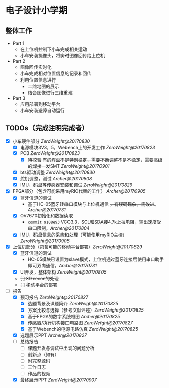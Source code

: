 # 电子设计小学期
## 整体工作
- Part 1
    - 在上位机控制下小车完成相关运动
    - 小车安装摄像头，将~~实时~~图像回传给上位机  
- Part 2  
    - 图像回传实时化
    - 小车完成相对位置信息的记录和回传
    - 利用位置信息进行
        - 二维地图的展示
        - 结合图像进行三维重建
- Part 3
    - 应用部署到移动平台
    - 小车安装避障自动运行

## TODOs（完成注明完成者）
- [x] 小车硬件部分 *ZeroWeight@20170830*
    - [x] 电源模块3V3，5，Webench上的开发工作 *ZeroWeight@20170823*
    - [x] PCB *ZeroWeight@20170823*
        - [x] ~~待校验~~ ~~有的焊盘不是特别稳定，需要不断调整~~不是不稳定，需要高级的焊接一发SMT *ZeroWeight@20170901*
    - [x] bts驱动调整 *ZeroWeight@20170830*
    - [x] 舵机调整，测试 *Archer@20170808*
    - [x] IMU，码盘等传感器安装和调试 *ZeroWeight@20170829*
- [x] FPGA部分（包含可能采用myRIO代替的工作） *Archer@20170905*
    - [x] 蓝牙信道的测试
        - 基于HC-05蓝牙转串口模块与上位机通信 ~~，有误码现象，需改进~~。*Archer@20170731*
    - [x] OV7670初始化和数据读取
        - `commit 9108e93` VCC3.3，SCL和SDA接4.7k上拉电阻，输出速度受串口限制。*Archer@20170804*
    - [x] IMU，码盘信息的采集和处理（可能使用myRIO主控） *ZeroWeight@20170905*
- [x] 上位机部分（包含可能的移动平台部署）*ZeroWeight@20170829*
    - [x] 蓝牙信道的测试
        - HC-05模块已设置为slave模式，上位机通过蓝牙连接后使用串口助手即可双向通信。*Archer@20170731*
    - [x] UI开发，整体架构 *ZeroWeight@20170805*
    - ~~[ ] 3D recon的处理~~
    - ~~[ ] 移动平台的部署~~
- [ ] 报告
    - [x] 预习报告 *ZeroWeight@20170827*
        - [x] 选题背景及课题简介 *ZeroWeight@20170825*
        - [x] 方案比较与选择（参考文献评述）*ZeroWeight@20170825*
        - [x] 基于FPGA的数字系统框图 *Archer@20170825*
        - [x] 传感器/执行机构接口电路图 *ZeroWeight@20170827*
        - [x] 基于Webench的电源电路仿真 *ZeroWeight@20170825*
    - [x] 选题展示PPT *Archer@20170827*
    - [ ] 总结报告
        - [ ] 课题开发与调试中出现的问题分析
        - [ ] 创新点（如有）
        - [ ] 附完整源码
        - [ ] 工作日志
        - [ ] 作品的视频
    - [x] 最终展示PPT *ZeroWeight@20170907*
